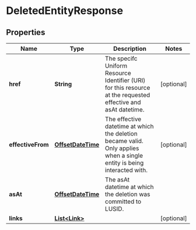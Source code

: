 

# DeletedEntityResponse

## Properties

Name | Type | Description | Notes
------------ | ------------- | ------------- | -------------
**href** | **String** | The specifc Uniform Resource Identifier (URI) for this resource at the requested effective and asAt datetime. |  [optional]
**effectiveFrom** | [**OffsetDateTime**](OffsetDateTime.md) | The effective datetime at which the deletion became valid. Only applies when a single entity is being interacted with. |  [optional]
**asAt** | [**OffsetDateTime**](OffsetDateTime.md) | The asAt datetime at which the deletion was committed to LUSID. | 
**links** | [**List&lt;Link&gt;**](Link.md) |  |  [optional]



